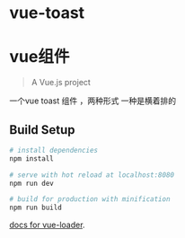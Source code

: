 # vue-toast 
# vue组件

> A Vue.js project


一个vue toast 组件 ，两种形式 一种是横着排的


## Build Setup

``` bash
# install dependencies
npm install

# serve with hot reload at localhost:8080
npm run dev

# build for production with minification
npm run build
```
[docs for vue-loader](http://vuejs.github.io/vue-loader).

